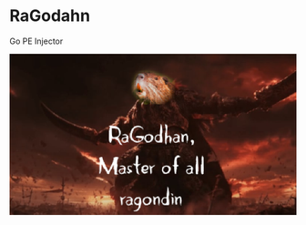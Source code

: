 # RaGodahn
Go PE Injector 


![Alt text](https://github.com/0xDagobert/RaGodahn/blob/main/images/MasterRaGodahn.png)

